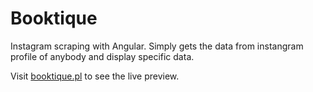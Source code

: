 # Booktique

Instagram scraping with Angular. Simply gets the data from instangram profile of anybody 
and display specific data.

Visit [booktique.pl][link] to see the live preview.


[link]: https://booktique.pl
